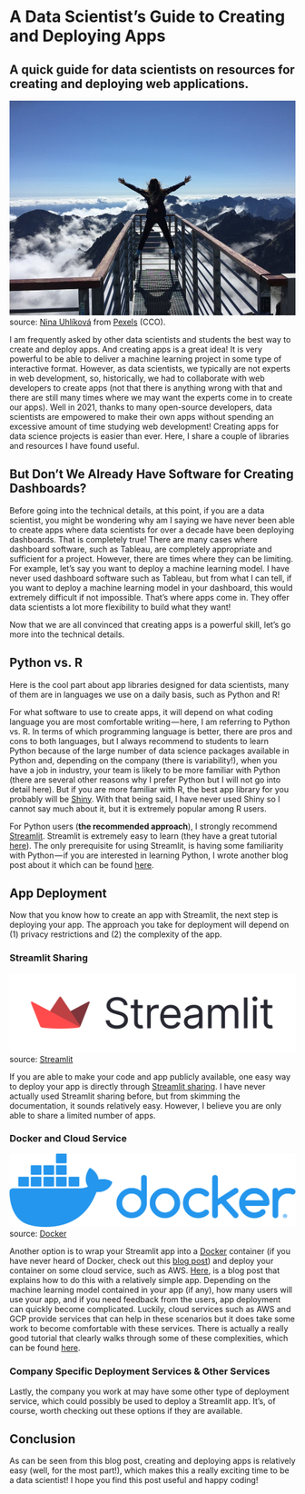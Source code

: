 # A Data Scientist’s Guide to Creating and Deploying Apps

## A quick guide for data scientists on resources for creating and deploying web applications.

![](/images/2021-07-11-create-deploy-apps/media/image1.jpeg)source: [Nina Uhlíková](https://www.pexels.com/@ninauhlikova) from [Pexels](https://www.pexels.com/photo/person-standing-on-hand-rails-with-arms-wide-open-facing-the-mountains-and-clouds-725255/) (CCO).

I am frequently asked by other data scientists and students the best way to create and deploy apps. And creating apps is a great idea! It is very powerful to be able to deliver a machine learning project in some type of interactive format. However, as data scientists, we typically are not experts in web development, so, historically, we had to collaborate with web developers to create apps (not that there is anything wrong with that and there are still many times where we may want the experts come in to create our apps). Well in 2021, thanks to many open-source developers, data scientists are empowered to make their own apps without spending an excessive amount of time studying web development! Creating apps for data science projects is easier than ever. Here, I share a couple of libraries and resources I have found useful.

## But Don’t We Already Have Software for Creating Dashboards?

Before going into the technical details, at this point, if you are a data scientist, you might be wondering why am I saying we have never been able to create apps where data scientists for over a decade have been deploying dashboards. That is completely true! There are many cases where dashboard software, such as Tableau, are completely appropriate and sufficient for a project. However, there are times where they can be limiting. For example, let’s say you want to deploy a machine learning model. I have never used dashboard software such as Tableau, but from what I can tell, if you want to deploy a machine learning model in your dashboard, this would extremely difficult if not impossible. That’s where apps come in. They offer data scientists a lot more flexibility to build what they want!

Now that we are all convinced that creating apps is a powerful skill, let’s go more into the technical details.

## Python vs. R

Here is the cool part about app libraries designed for data scientists, many of them are in languages we use on a daily basis, such as Python and R!

For what software to use to create apps, it will depend on what coding language you are most comfortable writing — here, I am referring to Python vs. R. In terms of which programming language is better, there are pros and cons to both languages, but I always recommend to students to learn Python because of the large number of data science packages available in Python and, depending on the company (there is variability!), when you have a job in industry, your team is likely to be more familiar with Python (there are several other reasons why I prefer Python but I will not go into detail here). But if you are more familiar with R, the best app library for you probably will be [Shiny](https://shiny.rstudio.com/). With that being said, I have never used Shiny so I cannot say much about it, but it is extremely popular among R users.

For Python users (**the recommended approach**), I strongly recommend [Streamlit](https://streamlit.io/). Streamlit is extremely easy to learn (they have a great tutorial [here](https://docs.streamlit.io/en/stable/tutorial/create_a_data_explorer_app.html)). The only prerequisite for using Streamlit, is having some familiarity with Python — if you are interested in learning Python, I wrote another blog post about it which can be found [here](https://towardsdatascience.com/learning-to-code-for-data-scientists-and-academics-8019b4677537).

## App Deployment

Now that you know how to create an app with Streamlit, the next step is deploying your app. The approach you take for deployment will depend on (1) privacy restrictions and (2) the complexity of the app.

### Streamlit Sharing

![](/images/2021-07-11-create-deploy-apps/media/image2.png)source: [Streamlit](https://streamlit.io/brand)

If you are able to make your code and app publicly available, one easy way to deploy your app is directly through [Streamlit sharing](https://docs.streamlit.io/en/stable/deploy_streamlit_app.html). I have never actually used Streamlit sharing before, but from skimming the documentation, it sounds relatively easy. However, I believe you are only able to share a limited number of apps.

### Docker and Cloud Service

![](/images/2021-07-11-create-deploy-apps/media/image3.png)source: [Docker](https://www.docker.com/company/newsroom/media-resources)

Another option is to wrap your Streamlit app into a [Docker](https://www.docker.com/) container (if you have never heard of Docker, check out this [blog post](https://towardsdatascience.com/how-docker-can-help-you-become-a-more-effective-data-scientist-7fc048ef91d5)) and deploy your container on some cloud service, such as AWS. [Here](https://maelfabien.github.io/project/Streamlit/#dockerfile), is a blog post that explains how to do this with a relatively simple app. Depending on the machine learning model contained in your app (if any), how many users will use your app, and if you need feedback from the users, app deployment can quickly become complicated. Luckily, cloud services such as AWS and GCP provide services that can help in these scenarios but it does take some work to become comfortable with these services. There is actually a really good tutorial that clearly walks through some of these complexities, which can be found [here](https://www.mrdbourke.com/cs329s-machine-learning-deployment-tutorial/).

### Company Specific Deployment Services & Other Services

Lastly, the company you work at may have some other type of deployment service, which could possibly be used to deploy a Streamlit app. It’s, of course, worth checking out these options if they are available.

## Conclusion

As can be seen from this blog post, creating and deploying apps is relatively easy (well, for the most part!), which makes this a really exciting time to be a data scientist! I hope you find this post useful and happy coding!
